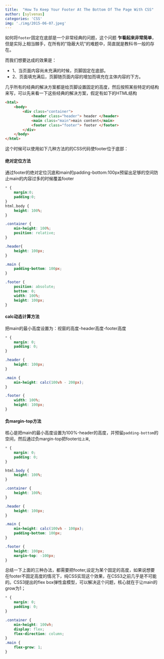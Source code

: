 ```yaml
---
title:  "How To Keep Your Footer At The Bottom Of The Page With CSS"
author: [sylvenas]
categories: 'CSS'
img: './img/2015-06-07.jpeg'
---
```

如何将`footer`固定在底部是一个非常经典的问题，这个问题 **乍看起来非常简单**，但是实际上相当棘手，在所有的"隐蔽大坑"的难题中，简直就是教科书一般的存在。

而我们想要达成的效果是：
* 1、当页面内容尚未充满的时候，页脚固定在底部。
* 2、页面填充满后，页脚随页面内容的增加而填充在主体内容的下方。

几乎所有的经典的解决方案都是给页脚设置固定的高度，然后按照某些特定的结构来写，可以先来看一下这些经典的解决方案，假定有如下的HTML结构
``` html
<html>
    <body>
        <div class="container">
            <header class="header"> header </header>
            <main class="main">main content</main>
            <footer class="footer"> footer </footer>
        </div>
    </body>
</html>
```
这个时候可以使用如下几种方法的的CSS代码使footer位于底部：
#### 绝对定位方法
通过footer的绝对定位沉底和main的padding-bottom:100px预留出足够的空间防止main的内容过多的时候覆盖footer
``` css
* {
    margin:0;
    padding:0;
}
html,body {
    height: 100%;
}

.container {
    min-height: 100%;
    position: relative;
}

.header{
    height: 100px;
}

.main {
    padding-bottom: 100px;
}

.footer {
    position: absolute;
    bottom: 0;
    width: 100%;
    height: 100px;
}
```
#### calc动态计算方法
把main的最小高度设置为：视窗的高度-header高度-footer高度
``` css
* {
    margin: 0;
    padding: 0;
}

.header {
    height: 100px;
}

.main {
    min-height: calc(100vh - 200px);
}

.footer {
    width: 100%;
    height: 100px;
}
```
#### 负margin-top方法
核心是把main的最小高度设置为100%-header的高度，并预留`padding-bottom`的空间，然后通过负margin-top把footer`拉上来`,
``` css
* {
    margin: 0;
    padding: 0;
}

html.body {
    height: 100%;
}

.container {
    height: 100%;
}

.header {
    height: 100px;
}

.main {
    min-height: calc(100vh - 100px);
    padding-bottom: 100px;
}

.footer {
    height: 100px;
    margin-top: -100px;
}
```
总结一下上面的三种办法，都需要把footer,设定为某个固定的高度，如果说想要在footer不固定高度的情况下，纯CSS实现这个效果，在CSS3之前几乎是不可能的。CSS3提出的flex box弹性盒模型，可以解决这个问题，核心就在于让main的grow为1；
``` css
* {
    margin: 0;
    padding: 0;
}

.container {
    min-height: 100vh;
    display: flex;
    flex-direction: column;
}
.main {
    flex-grow: 1;
}
```